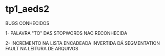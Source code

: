 # tp1_aeds2  

  BUGS CONHECIDOS

  1- PALAVRA "TO" DAS STOPWORDS NAO RECONHECIDA

  2- INCREMENTO NA LISTA ENCADEADA INVERTIDA DÁ SEGMENTATION FAULT NA LEITURA DE ARQUIVOS

